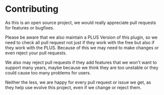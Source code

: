 # Contributing
As this is an open source project, we would really appreciate pull 
requests for features or bugfixes.

Please be aware that we also maintain a PLUS Version of this plugin, 
so we need to check all pull request not just if they work with the 
free but also if they work with the PLUS. Because of this we may need
to make changes or even reject your pull requests.

We also may reject pull requests if they add features that we won't want to
support many years, maybe because we think they are too unstable or they could
cause too many problems for users.

Neither the less, we are happy for every pull request or issue we get, 
as they help use evolve this project, even if we change or reject them.
